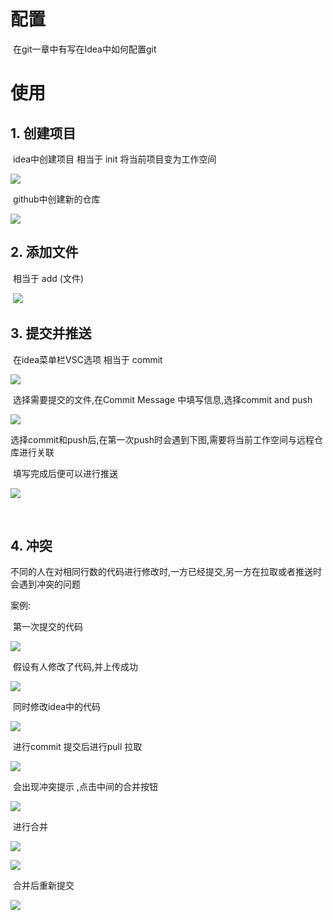 # 配置

​	在git一章中有写在Idea中如何配置git

# 使用

## 	1. 创建项目 

​		 idea中创建项目 相当于 init 将当前项目变为工作空间

![](../img/idea_git/idea_init.jpg)

​	 	github中创建新的仓库

![](../img/idea_git/new_repository.jpg)

## 	2. 添加文件 

​		相当于 add (文件)

​		![](../img/idea_git/idea_add.jpg)



##  	3. 提交并推送

​		   在idea菜单栏VSC选项 相当于 commit 

![](../img/idea_git/idea_commit.jpg)

​		选择需要提交的文件,在Commit Message 中填写信息,选择commit and push 

![](../img/idea_git/commit_andpush.jpg)

​	选择commit和push后,在第一次push时会遇到下图,需要将当前工作空间与远程仓库进行关联

​	填写完成后便可以进行推送

![](../img/idea_git/connection.jpg)

​	

## 	4. 冲突

​	不同的人在对相同行数的代码进行修改时,一方已经提交,另一方在拉取或者推送时会遇到冲突的问题

案例: 

​	第一次提交的代码

![](../img/idea_git/idea_edit_qian.jpg)

​	假设有人修改了代码,并上传成功

![](../img/idea_git/github_edit.jpg)

​	同时修改idea中的代码

![](../img/idea_git/idea_edit_hou.jpg)

​	进行commit 提交后进行pull 拉取

![](../img/idea_git/pull.jpg)

​	会出现冲突提示 ,点击中间的合并按钮

![](../img/idea_git/megre_tishi.jpg)

​	进行合并

![](../img/idea_git/megre_hebing.jpg)



![](../img/idea_git/megre_zong.jpg)

​	合并后重新提交

![](../img/idea_git/megre_hou.jpg)
